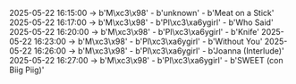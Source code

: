2025-05-22 16:15:00 -> b'M\xc3\x98' - b'unknown' - b'Meat on a Stick'
2025-05-22 16:17:00 -> b'M\xc3\x98' - b'Pl\xc3\xa6ygirl' - b'Who Said'
2025-05-22 16:20:00 -> b'M\xc3\x98' - b'Pl\xc3\xa6ygirl' - b'Knife'
2025-05-22 16:23:00 -> b'M\xc3\x98' - b'Pl\xc3\xa6ygirl' - b'Without You'
2025-05-22 16:26:00 -> b'M\xc3\x98' - b'Pl\xc3\xa6ygirl' - b'Joanna (Interlude)'
2025-05-22 16:27:00 -> b'M\xc3\x98' - b'Pl\xc3\xa6ygirl' - b'SWEET (con Biig Piig)'
